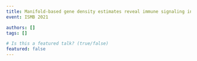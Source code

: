 ```yaml
---
title: Manifold-based gene density estimates reveal immune signaling in meningiomas
event: ISMB 2021

authors: []
tags: []

# Is this a featured talk? (true/false)
featured: false
---
```

